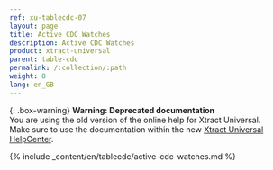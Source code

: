 ```yaml
---
ref: xu-tablecdc-07
layout: page
title: Active CDC Watches
description: Active CDC Watches
product: xtract-universal
parent: table-cdc
permalink: /:collection/:path
weight: 8
lang: en_GB
---
```


{: .box-warning}
**Warning: Deprecated documentation** <br>
You are using the old version of the online help for Xtract Universal.<br>
Make sure to use the documentation within the new [Xtract Universal HelpCenter](https://helpcenter.theobald-software.com/xtract-universal/documentation/introduction/).

{% include _content/en/tablecdc/active-cdc-watches.md  %}
